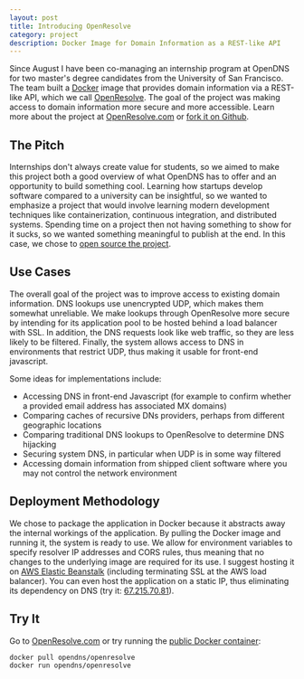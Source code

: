 ```yaml
---
layout: post
title: Introducing OpenResolve
category: project
description: Docker Image for Domain Information as a REST-like API
---
```


Since August I have been co-managing an internship program at OpenDNS for two master's degree candidates from the University of San Francisco. The team built a [Docker](https://www.docker.com/) image that provides domain information via a REST-like API, which we call [OpenResolve](https://www.openresolve.com). The goal of the project was making access to domain information more secure and more accessible. Learn more about the project at [OpenResolve.com](https://www.openresolve.com) or [fork it on Github](https://github.com/opendns/OpenResolve).

## The Pitch 

Internships don't always create value for students, so we aimed to make this project both a good overview of what OpenDNS has to offer and an opportunity to build something cool. Learning how startups develop software compared to a university can be insightful, so we wanted to emphasize a project that would involve learning modern development techniques like containerization, continuous integration, and distributed systems. Spending time on a project then not having something to show for it sucks, so we wanted something meaningful to publish at the end. In this case, we chose to [open source the project](https://github.com/opendns/OpenResolve).


## Use Cases

The overall goal of the project was to improve access to existing domain information. DNS lookups use unencrypted UDP, which makes them somewhat unreliable. We make lookups through OpenResolve more secure by intending for its application pool to be hosted behind a load balancer with SSL. In addition, the DNS requests look like web traffic, so they are less likely to be filtered. Finally, the system allows access to DNS in environments that restrict UDP, thus making it usable for front-end javascript. 

Some ideas for implementations include:

* Accessing DNS in front-end Javascript (for example to confirm whether a provided email address has associated MX domains)
* Comparing caches of recursive DNs providers, perhaps from different geographic locations
* Comparing traditional DNS lookups to OpenResolve to determine DNS hijacking
* Securing system DNS, in particular when UDP is in some way filtered
* Accessing domain information from shipped client software where you may not control the network environment

## Deployment Methodology

We chose to package the application in Docker because it abstracts away the internal workings of the application. By pulling the Docker image and running it, the system is ready to use. We allow for environment variables to specify resolver IP addresses and CORS rules, thus meaning that no changes to the underlying image are required for its use. I suggest hosting it on [AWS Elastic Beanstalk](http://aws.amazon.com/elasticbeanstalk/) (including terminating SSL at the AWS load balancer). You can even host the application on a static IP, thus eliminating its dependency on DNS (try it: [67.215.70.81](http://67.215.70.81/)).

## Try It 

Go to [OpenResolve.com](https://www.OpenResolve.com) or try running the [public Docker container](https://registry.hub.docker.com/u/opendns/openresolve):

```
docker pull opendns/openresolve
docker run opendns/openresolve
```



